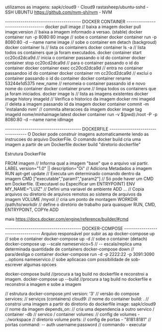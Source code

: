 utilizamos as imagens:
    sapk/cloud9 - Cloud9
    rastasheep/ubuntu-sshd - SSH UBUNTU
    https://github.com/nvm-sh/nvm - NVM

--------------------------------------- DOCKER CONTAINER -----------------------------------
docker pull image                                           // baixa a imagem
docker pull image:version                                   // baixa a imagem informado a versao. (stable)
docker container run -p 8080:80 image                       // sobe o container
docker container run -p 8080:80 -d --name name image        // sobe o container em detach (backgroud)
docker cointainer ls                                        // lista os cointainers
docker container ls -a                                      // lista todos os containers que ja foram executados.
docker container start cc20cd2dca9d                         // inicia o container passando o id do container
docker container stop cc20cd2dca9d                          // para o container passando o id do container
docker container exec cc20cd2dca9d                          // entra no container passandoo id do container
docker container rm cc20cd2dca9d                            // exclui o container passando o id do container
docker container rename 53244e1d5375 new_name               // renomeia o container passando id e novo nome do container
docker container prune                                      // limpa todos os containers que ja foram iniciados.
docker image ls                                             // lista as imagens existentes
docker image history imageId                                // Verifica o historico da imagem
docker rmi imageid                                          // deleta a imagem passando id da imagem
docker container commit -m 'instalando nvm'                 // commita alteracoes da imagem
docker image tag imageId nome/minhaimage:latest
docker container run -v $(pwd):/root -P -p 8080:80 -d --name name idImage 

--------------------------------------- DOCKERFILE -----------------------------------
O Docker pode construir imagens automaticamente lendo as instrucoes do arquivo DockerFile.
O comando docker build cria uma imagem a partir de um Dockerfile
docker build "diretorio dockerfile"

Estrutura DockerFile

FROM imagem                                       // Informa qual a imagem "base" que o arquivo vai partir.
LABEL version="1.0" || description="Oi"           // Adiciona Metadados a imagem
RUN apt-get update                                // Executa um determinado comando dentro da imagem
CMD ["executable","param1","param2"]              // Só pode haver um CMD em Dockerfile. (Executavel ou Especificar um ENTRYPOINT)
ENV MY_NAME="LUIZ"                                // Defini uma variavel de ambiente
ADD <src>... <dest>                               // Copia arquivos ou diretorio de arquivos remotos ao sistema de arquivos da imagem
VOLUME /myvol                                     // cria um ponto de montagem
WORKDIR /path/to/workdir                          // define o diretório de trabalho para quaisquer RUN, CMD, ENTRYPOINT, COPYe ADD

mais
https://docs.docker.com/engine/reference/builder/#cmd

--------------------------------------- DOCKER-COMPOSE -----------------------------------
Arquivo responsável por subir as ap
docker-compose up                                                       // sobe o container
docker-compose up -d                                                    // sobe o container (detach)
docker-compose up --scale nameservico=5                                 // -- escala/replica uma determinada quantidade de containers
docker-compose down                                                     // para/desliga o container
docker-compose run -d -p 2222:22 -p 3091:3090 ...options nameservico    // sobe aplicacao com possibilidade de sob-escrever algumas opcoes

docker-compose build                                                    //procura a tag build no dockerfile e reconstroi a imagem.
docker-compose up --build                                               //procura a tag build no dockerfile e reconstroi a imagem e sobe a imagem

// estrutura docker-compose.yml
version: '3'                                        // versão do compose
services:                                           // serviços (containers)
  cloud9:                                           // nome do container
    build: .                                        // constroi uma imagem a partir do diretorio do dockerfile
    image: sapk/cloud9                              // nome da imagem
    depends_on:                                     // cria uma dependencia a outro servico / container
      -db                                           // servico / container
    volumes:                                        // config de volumes
      - .:/workspace                                // diretorio volume
    ports:                                          // config de portas
      - "8181:8181"                                 // portas
    command: -- auth username:password              // commando - executar 
